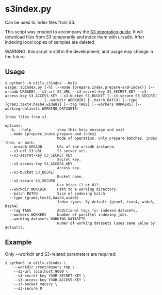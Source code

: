 # s3index.py

Can be used to index files from S3.

This script was created to accompany the [S3 integration guide](../how-to/integrate-with-s3.md). It will download files from S3 temporarily and index
them with ursadb. After indexing local copies of samples are deleted.

WARNING: this script is still in the development, and usage may change
in the future.

## Usage

```
$ python3 -m utils.s3index --help
usage: s3index.py [-h] [--mode {prepare,index,prepare-and-index}] [--ursadb URSADB] --s3-url S3_URL --s3-secret-key S3_SECRET_KEY --s3-access-key S3_ACCESS_KEY --s3-bucket S3_BUCKET [--s3-secure S3_SECURE]
                  [--workdir WORKDIR] [--batch BATCH] [--type {gram3,text4,hash4,wide8}] [--tag TAGS] [--workers WORKERS] [--working-datasets WORKING_DATASETS]

Index files from s3.

options:
  -h, --help            show this help message and exit
  --mode {prepare,index,prepare-and-index}
                        Mode of operation. Only prepare batches, index them, or both.
  --ursadb URSADB       URL of the ursadb instance.
  --s3-url S3_URL       S3 server url.
  --s3-secret-key S3_SECRET_KEY
                        Secret key.
  --s3-access-key S3_ACCESS_KEY
                        Access key.
  --s3-bucket S3_BUCKET
                        Bucket name.
  --s3-secure S3_SECURE
                        Use https (1 or 0)?.
  --workdir WORKDIR     Path to a working directory.
  --batch BATCH         Size of indexing batch.
  --type {gram3,text4,hash4,wide8}
                        Index types. By default [gram3, text4, wide8, hash4]
  --tag TAGS            Additional tags for indexed datasets.
  --workers WORKERS     Number of parallel indexing jobs.
  --working-datasets WORKING_DATASETS
                        Numer of working datasets (uses sane value by default).
```

## Example

Only --workdir and S3-related parameters are required:

```shell
$ python3 -m utils.s3index \
    --workdir /root/mquery_tmp \
    --s3-url localhost:9000 \
    --s3-secret-key YOUR-SECRET-KEY \
    --s3-access-key YOUR-ACCESS-KEY \
    --s3-bucket mquery \
    --s3-secure 0
```
